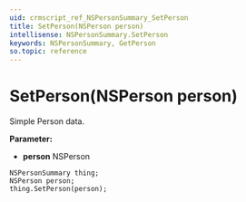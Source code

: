 ```yaml
---
uid: crmscript_ref_NSPersonSummary_SetPerson
title: SetPerson(NSPerson person)
intellisense: NSPersonSummary.SetPerson
keywords: NSPersonSummary, GetPerson
so.topic: reference
---
```


# SetPerson(NSPerson person)

Simple Person data.

**Parameter:** 
* **person** NSPerson

```crmscript
NSPersonSummary thing;
NSPerson person;
thing.SetPerson(person);
```

